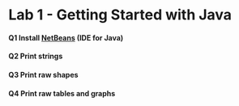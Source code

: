 # Lab 1 - Getting Started with Java

#### Q1 Install [NetBeans](http://netbeans.apache.org/download/index.html) (IDE for Java)

#### Q2 Print strings 

#### Q3 Print raw shapes 

#### Q4 Print raw tables and graphs 

